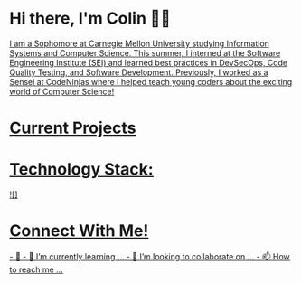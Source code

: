 # Hi there, I'm Colin 👋🏻
<u>

I am a Sophomore at Carnegie Mellon University studying Information Systems and 
Computer Science. This summer, I interned at the Software Engineering 
Institute (SEI) and learned best practices in DevSecOps, Code Quality Testing, and 
Software Development. Previously, I worked as a Sensei at CodeNinjas where I helped 
teach young coders about the exciting world of Computer Science!  
<u>
# Current Projects
<u>

# Technology Stack:
<u>
![]



# Connect With Me!
<u>
- 👀 
- 🌱 I’m currently learning ...
- 💞️ I’m looking to collaborate on ...
- 📫 How to reach me ...

<!---
cmay20/cmay20 is a ✨ special ✨ repository because its `README.md` (this file) appears on your GitHub profile.
You can click the Preview link to take a look at your changes.
--->
